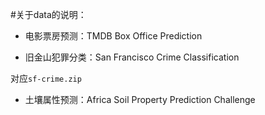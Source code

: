 #关于data的说明：

- 电影票房预测：TMDB Box Office Prediction

- 旧金山犯罪分类：San Francisco Crime Classification

对应`sf-crime.zip`

- 土壤属性预测：Africa Soil Property Prediction Challenge